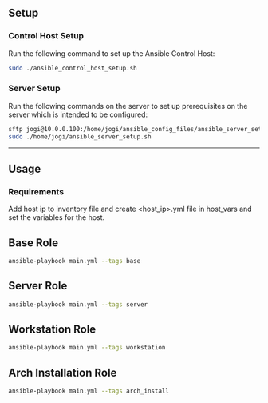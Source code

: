 ## Setup

### Control Host Setup
Run the following command to set up the Ansible Control Host:
```bash
sudo ./ansible_control_host_setup.sh
```

### Server Setup
Run the following commands on the server to set up prerequisites on the server which is intended to be configured:
```bash
sftp jogi@10.0.0.100:/home/jogi/ansible_config_files/ansible_server_setup.sh ~
sudo ./home/jogi/ansible_server_setup.sh
```
---


## Usage

### Requirements
Add host ip to inventory file and create <host_ip>.yml file in host_vars and set the variables for the host.

## Base Role
```bash
ansible-playbook main.yml --tags base
```

## Server Role
```bash
ansible-playbook main.yml --tags server
```

## Workstation Role
```bash
ansible-playbook main.yml --tags workstation
```

## Arch Installation Role
```bash
ansible-playbook main.yml --tags arch_install
```
